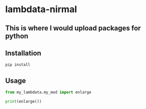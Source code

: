 # lambdata-nirmal

## This is where I would upload packages for python

## Installation
```sh
pip install 
```



## Usage


```py
from my_lambdata.my_mod import enlarge

print(enlarge())
```
